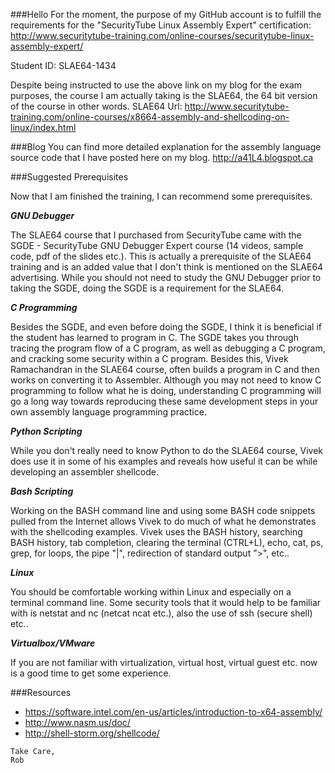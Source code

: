###Hello
For the moment, the purpose of my GitHub account is to fulfill the requirements for the "SecurityTube Linux Assembly Expert" certification: http://www.securitytube-training.com/online-courses/securitytube-linux-assembly-expert/

Student ID: SLAE64-1434

Despite being instructed to use the above link on my blog for the exam purposes, the course I am actually taking is the SLAE64, the 64 bit version of the course in other words. SLAE64 Url: http://www.securitytube-training.com/online-courses/x8664-assembly-and-shellcoding-on-linux/index.html

###Blog
You can find more detailed explanation for the assembly language source code that I have posted here on my blog.
http://a41L4.blogspot.ca

###Suggested Prerequisites

Now that I am finished the training, I can recommend some prerequisites.

***GNU Debugger***

The SLAE64 course that I purchased from SecurityTube came with the SGDE - SecurityTube GNU Debugger Expert course (14 videos, sample code, pdf of the slides etc.). This is actually a prerequisite of the SLAE64 training and is an added value that I don't think is mentioned on the SLAE64 advertising. While you should not need to study the GNU Debugger prior to taking the SGDE, doing the SGDE is a requirement for the SLAE64.

***C Programming***

Besides the SGDE, and even before doing the SGDE, I think it is beneficial if the student has learned to program in C. The SGDE takes you through tracing the program flow of a C program, as well as debugging a C program, and cracking some security within a C program. Besides this, Vivek Ramachandran in the SLAE64 course, often builds a program in C and then works on converting it to Assembler. Although you may not need to know C programming to follow what he is doing, understanding C programming will go a long way towards reproducing these same development steps in your own assembly language programming practice.

***Python Scripting***

While you don't really need to know Python to do the SLAE64 course, Vivek does use it in some of his examples and reveals how useful it can be while developing an assembler shellcode.

***Bash Scripting***

Working on the BASH command line and using some BASH code snippets pulled from the Internet allows Vivek to do much of what he demonstrates with the shellcoding examples. Vivek uses the BASH history, searching BASH history, tab completion, clearing the terminal (CTRL+L), echo, cat, ps, grep, for loops, the pipe "|", redirection of standard output ">", etc..

***Linux***

You should be comfortable working within Linux and especially on a terminal command line. Some security tools that it would help to be familiar with is netstat and nc (netcat ncat etc.), also the use of ssh (secure shell) etc..

***Virtualbox/VMware***

If you are not familiar with virtualization, virtual host, virtual guest etc. now is a good time to get some experience.

###Resources

- https://software.intel.com/en-us/articles/introduction-to-x64-assembly/
- http://www.nasm.us/doc/
- http://shell-storm.org/shellcode/

```
Take Care,
Rob
```

